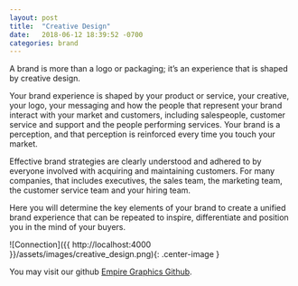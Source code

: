 ```yaml
---
layout: post
title:  "Creative Design"
date:   2018-06-12 18:39:52 -0700
categories: brand
---
```

A brand is more than a logo or packaging; it’s an experience that is shaped by creative design.

Your brand experience is shaped by your product or service, your creative, your logo, your messaging and how the people that represent your brand interact with your market and customers, including salespeople, customer service and support and the people performing services. Your brand is a perception, and that perception is reinforced every time you touch your market.

Effective brand strategies are clearly understood and adhered to by everyone involved with acquiring and maintaining customers. For many companies, that includes executives, the sales team, the marketing team, the customer service team and your hiring team.

Here you will determine the key elements of your brand to create a unified brand experience that can be repeated to inspire, differentiate and position you in the mind of your buyers.


![Connection]({{ http://localhost:4000 }}/assets/images/creative_design.png){: .center-image }

You may visit our github [Empire Graphics Github][eg-gh].

[eg-gh]:   https://github.com/empiregraphics/eg

